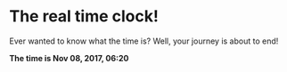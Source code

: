 # The real time clock!

Ever wanted to know what the time is? Well, your journey is about to end!

**The time is Nov 08, 2017, 06:20**